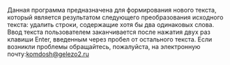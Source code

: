 Данная программа предназначена для формирования нового текста, который является результатом следующего преобразования исходного текста: 
удалить строки, содержащие хотя бы два одинаковых слова.
Ввод текста пользователем заканчивается после нажатия двух раз клавиши Enter, введенным через пробел от остального текста.
Если возникли проблемы обращайтесь, пожалуйста, на электронную почту:komdosh@gelezo2.ru
